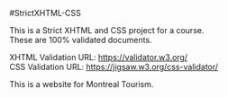 #StrictXHTML-CSS

This is a Strict XHTML and CSS project for a course.<br>
These are 100% validated documents.<br>

XHTML Validation URL: https://validator.w3.org/<br>
CSS Validation URL: https://jigsaw.w3.org/css-validator/<br>


This is a website for Montreal Tourism.
